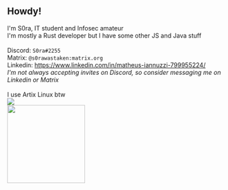 ## Howdy!
I'm S0ra, IT student and Infosec amateur<br>
I'm mostly a Rust developer but I have some other JS and Java stuff
<br/><br>
Discord: `S0ra#2255`<br/>
Matrix: `@s0rawastaken:matrix.org`<br/>
Linkedin: https://www.linkedin.com/in/matheus-iannuzzi-799955224/<br>
_I'm not always accepting invites on Discord, so consider messaging me on Linkedin or Matrix_<br>
<br>
I use Artix Linux btw
<br>
![](https://komarev.com/ghpvc/?username=S0raWasTaken)<br>
<img height="180em" src="https://github-readme-stats.vercel.app/api?username=S0raWasTaken&show_icons=true&theme=gruvbox&include_all_commits=true&count_private=true"/>
<br>
